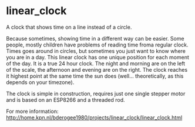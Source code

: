 # linear_clock
A clock that shows time on a line instead of a circle.

Because sometimes, showing time in a different way can be easier.
Some people, mostly children have problems of reading time froma regular clock.
Times goes around in circles, but sometimes you just want to know where you are in a day.
This linear clock has one unique position for each moment of the day.
It is a true 24 hour clock. The night and morning are on the left of the scale, the afternoon and evening are on the right.
The clock reaches it highest point at the same time the sun does (well... theoretically, as this depends on your timezone).

The clock is simple in construction, requires just one single stepper motor and is based on an ESP8266 and a threaded rod.

For more information:
http://home.kpn.nl/bderogee1980/projects/linear_clock/linear_clock.html

